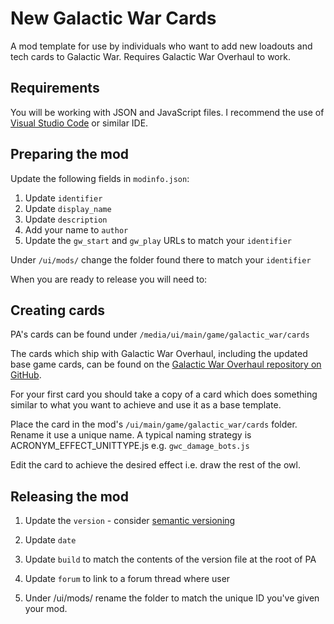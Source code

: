 # New Galactic War Cards

A mod template for use by individuals who want to add new loadouts and tech cards to Galactic War. Requires Galactic War Overhaul to work.

## Requirements

You will be working with JSON and JavaScript files. I recommend the use of [Visual Studio Code](https://code.visualstudio.com/) or similar IDE.

## Preparing the mod

Update the following fields in `modinfo.json`:

1. Update `identifier`
2. Update `display_name`
3. Update `description`
4. Add your name to `author`
5. Update the `gw_start` and `gw_play` URLs to match your `identifier`

Under `/ui/mods/` change the folder found there to match your `identifier`

When you are ready to release you will need to:

## Creating cards

PA's cards can be found under `/media/ui/main/game/galactic_war/cards`

The cards which ship with Galactic War Overhaul, including the updated base game cards, can be found on the [Galactic War Overhaul repository on GitHub](https://github.com/Quitch/GW-AI-Overhaul/tree/develop/ui/main/game/galactic_war/cards).

For your first card you should take a copy of a card which does something similar to what you want to achieve and use it as a base template.

Place the card in the mod's `/ui/main/game/galactic_war/cards` folder. Rename it use a unique name. A typical naming strategy is ACRONYM_EFFECT_UNITTYPE.js e.g. `gwc_damage_bots.js`

Edit the card to achieve the desired effect i.e. draw the rest of the owl.

## Releasing the mod

1. Update the `version` - consider [semantic versioning](https://semver.org/)
2. Update `date`
3. Update `build` to match the contents of the version file at the root of PA
4. Update `forum` to link to a forum thread where user

5. Under /ui/mods/ rename the folder to match the unique ID you've given your mod.
